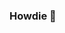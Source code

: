 ### Howdie 👋

<!--

- 🔭 I’m currently working on building a foundation for myself, not only for starting a career expedition but to learn more and become an advanced
  specialist.
  
- 🌱 I’m currently learning fundamentals of Penetration Testing and remediations behind each vulnerability.  As well as writing reports. >:(

- 📫 How to reach me: ...

- 😄 Pronouns: Dude being a guy.

- ⚡ Fun fact: I like kiwis.

-->
